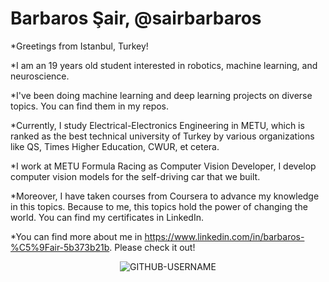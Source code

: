 # Barbaros Şair, @sairbarbaros
*Greetings from Istanbul, Turkey! 

*I am an 19 years old student interested in robotics, machine learning, and neuroscience.

*I've been doing machine learning and deep learning projects on diverse topics. You can find them in my repos.

*Currently, I study Electrical-Electronics Engineering in METU, which is ranked as the best technical university of Turkey by various organizations like QS, Times Higher Education, CWUR, et cetera.

*I work at METU Formula Racing as Computer Vision Developer, I develop computer vision models for the self-driving car that we built.

*Moreover, I have taken courses from Coursera to advance my knowledge in this topics. Because to me, this topics hold the power of changing the world. You can find my certificates in LinkedIn.

*You can find more about me in https://www.linkedin.com/in/barbaros-%C5%9Fair-5b373b21b. Please check it out!

<p align="center"> <img src="https://komarev.com/ghpvc/?username=GITHUB-USERNAME&label=Profile%20views&color=ce9927&style=flat" alt="GITHUB-USERNAME" /> </p>
